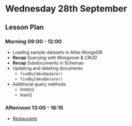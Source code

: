 # Wednesday 28th September

## Lesson Plan

### Morning 09:00 - 12:00

+ Loading sample datasets in Atlas MongoDB
+ **Recap** Querying with Mongoose & CRUD
+ **Recap** Subdocuments in Schemas
+ Updating and deleting documents
    + `findByIdAndUpdate()`
    + `findByIdAndDelete()`
+ Additional query methods
    + limit(n)
    + lean()

### Afternoon 13:00 - 16:15

+ [Restaurants](https://github.com/FrancoSpeziali/db-restaurants)
